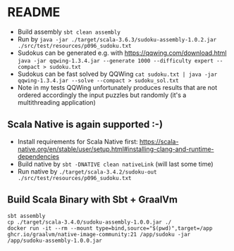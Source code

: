 # README

* Build assembly `sbt clean assembly`
* Run by `java -jar ./target/scala-3.6.3/sudoku-assembly-1.0.2.jar ./src/test/resources/p096_sudoku.txt`
* Sudokus can be generated e.g. with <https://qqwing.com/download.html> `java -jar qqwing-1.3.4.jar --generate 1000 --difficulty expert --compact > sudoku.txt`
* Sudokus can be fast solved by QQWing `cat sudoku.txt | java -jar qqwing-1.3.4.jar --solve --compact > sudoku_sol.txt`
* Note in my tests QQWing unfortunately produces results that are not ordered accordingly the input puzzles but randomly (it's a multithreading application)

## Scala Native is again supported :-)
* Install requirements for Scala Native first: <https://scala-native.org/en/stable/user/setup.html#installing-clang-and-runtime-dependencies>
* Build native by `sbt -DNATIVE clean nativeLink`  (will last some time)
* Run native by `./target/scala-3.4.2/sudoku-out ./src/test/resources/p096_sudoku.txt`


## Build Scala Binary with Sbt + GraalVm 

```
sbt assembly
cp ./target/scala-3.4.0/sudoku-assembly-1.0.0.jar ./
docker run -it --rm --mount type=bind,source="$(pwd)",target=/app ghcr.io/graalvm/native-image-community:21 /app/sudoku -jar /app/sudoku-assembly-1.0.0.jar
```
